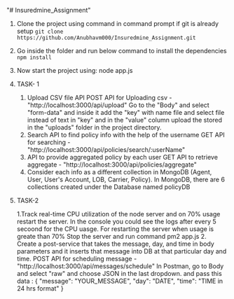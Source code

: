 "# Insuredmine_Assignment" 

1. Clone the project using command in command prompt if git is already setup
  `git clone https://github.com/Anubhavm000/Insuredmine_Assignment.git`
2. Go inside the folder and run below command to install the dependencies
   `npm install`
3. Now start the project using:
  node app.js
4. TASK- 1
    1. Upload CSV file API
        POST API for Uploading csv - "http://localhost:3000/api/upload"
        Go to the "Body" and select "form-data" and inside it add the "key" with name file and select file instead of text in "key" and in the "value" column upload the stored in the                "uploads" folder in the project directory.  
    2. Search API to find policy info with the help of the username
        GET API for searching - "http://localhost:3000/api/policies/search/:userName"
    3. API to provide aggregated policy by each user
        GET API to retrieve aggregate - "http://localhost:3000/api/policies/aggregate" 
    4. Consider each info as a different collection in MongoDB (Agent, User, User's Account, LOB, Carrier, Policy). 
        In MongoDB, there are 6 collections created under the Database named policyDB
5. TASK-2

    1.Track real-time CPU utilization of the node server and on 70% usage restart the server.
      In the console you could see the logs after every 5 secoond for the CPU uasge.
      For restarting the server when usage is greate than 70%
      Stop the server and run command 
      pm2 app.js
    2. Create a post-service that takes the message, day, and time in body parameters and it inserts that message into DB at that particular day and time.
        POST API for scheduling message - "http://localhost:3000/api/messages/schedule"
        In Postman, go to Body and select "raw" and choose JSON in the last dropdown.
        and pass this data : 
                              {
                                "message": "YOUR_MESSAGE",
                                "day": "DATE",
                                "time": "TIME in 24 hrs format"
                              }
